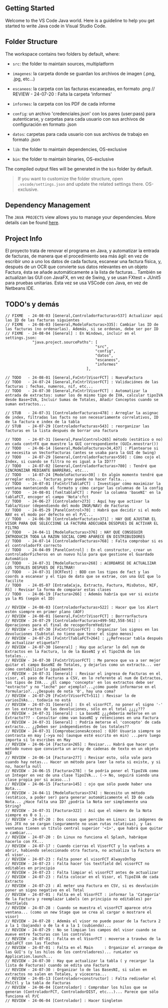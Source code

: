 ## Getting Started

Welcome to the VS Code Java world. Here is a guideline to help you get started to write Java code in Visual Studio Code.

## Folder Structure

The workspace contains two folders by default, where:

- `src`: the folder to maintain sources, multiplatform

- `imagenes`: la carpeta donde se guardan los archivos de imagen (.png, .jpg, etc...)
- `escaneos`: la carpeta con las facturas escaneadas, en formato .png
// REVIEW - 24-07-20 : Falta la carpeta 'informes'
- `informes`: la carpeta con los PDF de cada informe

- `config`: un archivo 'credenciales.json' con los pares (user:pass) para autenticarse,
            y carpetas para cada usuario con sus archivos de configuración en formato .json
- `datos`: carpetas para cada usuario con sus archivos de trabajo en formato .json

- `lib`: the folder to maintain dependencies, OS-exclusive
- `bin`: the folder to maintain binaries, OS-exclusive

The compiled output files will be generated in the `bin` folder by default.

> If you want to customize the folder structure, open `.vscode/settings.json` and update the related settings there. OS-exclusive.

## Dependency Management

The `JAVA PROJECTS` view allows you to manage your dependencies. More details can be found [here](https://github.com/microsoft/vscode-java-dependency#manage-dependencies).

## Project Info

El proyecto trata de renovar el programa en Java,
y automatizar la entrada de facturas,
de manera que el procedimiento sea más ágil: en vez de escribir uno a uno los datos de cada factura,
escanear una factura física, y, después de un OCR que convierte sus datos relevantes
en un objeto Factura, ésta se añade automáticamente a la lista de facturas...
También se actualizan las GUI con JavaFX, en vez de Swing, y se usan FXtest + JUnit5 para pruebas unitarias. Esta vez se usa VSCode con Java, en vez de Netbeans IDE.

## TODO's y demás

    // FIXME  - 24-08-03 [General,ControladorFacturas>537] Actualizar aquí las ID de las facturas siguientes 
    // FIXME  - 24-08-03 [General,ModeloFacturas>335]: Cambiar las ID de las facturas (no ordenarlas). Además, si se ordenan, debe ser por ID
    // FIXME  - 24-08-04 [General] : En Windows, incluir en el settings.json:
                "java.project.sourcePaths": [
                                            "src",
                                            "config",
                                            "datos",
                                            "escaneos",
                                            "informes"
                                        ],

    // TODO   - 24-08-01 [General,FxCntrlVisorFCT] : NuevaFactura
    // TODO   - 24-07-24 [General,FxCntrlVisorFCT] : Validaciónes de las facturas : fechas, numeros, nif, etc...
    // TODO   - 24-07-30 [General,FxCntrlVisorFCT] : Automatizar la entrada de extractos: sumar los de mismo tipo de IVA, calcular tipoIVA desde Base+IVA, Incluir Sumas de Totales, Añadir Conceptos cuando se suman extractos...

    // STUB   - 24-07-31 [ControladorFacturas>478] : Arreglar la asignac de index, filtradas las facts no son necesariamente correlativos, ID de la factura e index de la tabla
    // STUB   - 24-07-29 [ControladorFacturas>543] : reorganizar las facturas en la lista después de borrar una factura

    // TODO   - 24-07-31 [General,PanelControl>265] método (estático o no) en cada contrFX que muestre la GUI correspondiente (GUIx.mnostrar())
    // TODO   - 24-06-14 [General,ModeloFacturas>34,437] : Plantearse si se necesita un VectorFacturas (antes se usaba para la GUI de Swing)
    // TODO   - 24-07-29 [General,ControladorFacturas>550] : Cómo cojo el Index, si cuando se filtra no es igual a la ID???
    // TODO   - 24-07-02 [General,ControladorFacturas>780] : Tendré que SINCRONIZAR MEDIANTE BARRERAS, etc...
    // TODO   - 14-07-24 [ModeloFacturas>30] : En algún momento tendré que arreglar esto... facturas_prev puede no hacer falta...
    // TODO   - 24-07-01 [FxCntrlTablaFCT] : Investigar cómo maximizar la ventana manteniendo el formato y cómo cargar las columnas de la config
    // TODO   - 24-08-01 [fxmltablaFCT] : Poner la columna 'baseNI' en la tablaFCT, encoger el campo 'Nota'cfct
    // TODO   - 24-06-27 [Controlador>273] : Aquí hay que activar la Tabla/Visor (dependiendo del modo INGR/NAV) de Facturas
    // TODO   - 24-05-29 [PanelControl>70] : Habrá que decidir si el modo NAV es el modo por defecto en el P/C... 
    // TODO   - 24-06-30 [ControladorFactutas>371] : HAY QUE AJUSTAR EL VISOR PARA QUE SELECCIONE LA FACTURA ADECUADA DESDPUES DE ACTIVAR EL FILTRO
    // TODO   - 24-04-11 [ModeloFacturas>376] : HAY QUE CONSEGUIR INTRODUCIR TODA LA RAZON SOCIAL COMO APARECE EN DISTRIBUIDORES 
    // TODO   - 24-07-14 [ControladorFacturas>768] : Falta comprobar si es el controladorFX correcto
    // TODO   - 24-04-09 [PanelControl] : En el constructor, crear un controladorFicheros en un nuevo hilo para que gestione el Guardado Automático
    // TODO   - 24-07-31 [ModeloFacturas>268] : ACORDARSE DE ACTUALIZAR LOS TOTALES DESPUES DE FILTRAR! 
    // TODO   - 24-07-31 [OCRTest] : BDD con los tipos de fact y las coords a escanear y el tipo de dato que se extrae, con una GUI que lo facilite
    // TODO   - 24-05-07 [EntradaCaja, Extracto, Factura, MisDatos, NIF, RS] : Revisar la forma de comparar estas clases
    // TODO   - 24-06-19 [Factura>266] : Además habría que ver si existe ya la RS (según el ID)

    // REVIEW - 24-08-03 [ControladorFacturas>522] : Hacer que los Alert estén siempre en primer plano (AOF)
    // REVIEW - 24-08-01 [General,FxCntrlVisorFCT] : BorrrarFactura
    // REVIEW - 24-07-29 [ControladorFacturas>499-502,558-561] : Operaciones para el final de recogerFormYeditar
    // REVIEW - 24-07-30 [FxCntrlVisorFCT] : Organizar los signos en las devoluciones (Subtotal no tiene que tener el signo menos)
    // REVIEW - 24-07-25 [FxCntrlTablaFCT>264] : ¿¿Refrescar tabla después de actualizar etiqueta??
    // REVIEW - 24-07-30 [General] : Hay que aclarar lo del num de Extractos en la Factura, lo de la BaseNI y el TipoIVA de los totales...   
    // REVIEW - 24-07-30 [FxCntrlVisorFCT] : Me parece que va a ser mejor quitar el campo BaseNI de Totales, y dejarlos como un extracto... ver cómo contabilizarlo igualmente
    // REVIEW - 24-07-31 [General] : Revisar el ingreso de Facturas en el visor, el paso de Facturas a CSV, en lo referente al num de Extractos, los tipos de IVA... ¿El campo 'concepto' en los extractos debe ser "extracto" y no "leche" por ejemplo?...¿cómo puede informarse en el formulario?...¿Después de nota '0', hay una coma?
    // REVIEW - 24-07-29 [FxCntrlVisorFCT>511] : Revisar lo de variosIVAs... todavía no está
    // REVIEW - 24-07-31 [General] : En el visorFCT, no poner el signo '-' en los extractos de las devoluciones, sólo en el total ¿¿¿¿???
    // REVIEW - 24-07-31 [General] : La baseNI ¿¿¿debería meterse en un Extracto??? - Consultar cómo van baseNI y retenciones en una Factura
    // REVIEW - 24-07-31 [General] : Podría meterse el 'concepto' de cada extracto... ¿¿Deben ser independientes de los totales??
    // REVIEW - 24-07-31 [ComprobacionesAcceso] : OJO! Usuario siempre se contrasta en may [->ya no] (aunque esté escrito en min) ...pero luego importa si lo escribes en May
    // REVIEW - 24-06-14 [Factura>265] : Revisar... Habrá que hacer un método nuevo que convierta un array de cadenas de texto en un objeto NIF
    // REVIEW - 24-06-14 [Factura>277] : Revisar esto, sólo vale para cuando hay notas... Hacer un método para leer la nota si existe, y si no, hacerla null
    // REVIEW - 24-06-15 [Factura>278] : Se podría poner el TipoIVA como un Integer en vez de una clase TipoIVA... (-> No, seguirá siendo una clase propia por si acaso...)
    // REVIEW - 24-06-15 [Factura>145] : ojo que sólo puede haber una Nota...
    // REVIEW - 24-04-11 [ModeloFacturas>374] : Necesito un método (estático, a poder ser) para generar automáticamente el ID de cada Nota... ¿Hace falta una ID? ¿podría la Nota ser simplemente una String?
    // REVIEW - 24-07-31 [Factura>322] : Así que el número de la Nota siempre es 0 o 1...
    // REVIEW - 24-07-20 : Dos cosas que percibo en Linux: Las imágenes de los JFX no se cargan (seguramente no usan rutas relativas), y las ventanas tienen un título central superior '<1>', que habrá que quitar o cambiar...    
    // REVIEW - 24-07-20 : En Linux no funciona el Splash, habráque hacerlo con FX...   
    // REVIEW - 24-07-17 : Cuando cierras el VisorFCT y lo vuelves a abrir, habiendo seleccionado otra factura, no actualiza la Factura en el visor...
    // REVIEW - 24-07-23 : Falta poner el visorFCT AlwaysOnTop
    // REVIEW - 24-07-23 : Falta hacer los textfield del visorFCT no editables en principio
    // REVIEW - 24-07-23 : Falta limpiar el visorFCT antes de actualizar
    // REVIEW - 24-07-23 : Falta colocar en el Visor, el TipoIVA de cada Extracto
    // REVIEW - 24-07-23 : Al meter una Factura en CSV, si es devolución poner un signo negativo en el Total
    // REVIEW - 24-07-01 : Falta en el VisorFCT : informar la 'Categoría' de la Factura y reemplazar Labels (en principio no editables) por TextFields
    // REVIEW - 24-07-28 : Cuando se muestra el visorFCT aparece otra ventana... (como un new Stage que se crea al cargar o mostrare el visor)
    // REVIEW - 24-07-28 : Además el visor no puede pasar de la factura 2 a la 1 (bajando) o de la 4 a la 1 (subiendo)...
    // REVIEW - 24-07-29 : No se limpian los campos del visor cuando se mueve entre facturas con los controles
    // REVIEW - 24-07-01 : Falta en el VisorFCT : moverse a travéws de la tablaFCT con las flechas
    // REVIEW - 24-07-01 : Falta en el Main     : Organizar el arranque de las GUI's (y los hilos de los controladores)... runLater vs Application.launch...
    // REVIEW - 24-07-30 : Hay que actualizar la tabla ( y recargar la lista de Facturas) cuando se edita una Factura
    // REVIEW - 24-07-30 : Organizar lo de las BasesNI, si salen en extractos no salen en Totales, y vicecersa...
    // REVIEW - 24-05-13 [Controlador>constructor] : Falta rediseñar el PnlCtl y la tabla de Facturas
    // REVIEW - 24-06-04 [Controlador] : Comprobar los hilos que se generan (ControladorFCT, ControladorDIST, etc...)... Parece que sólo funciona el P/C
    // REVIEW - 24-06-04 [Controlador] : Hacer Singleton
    
        